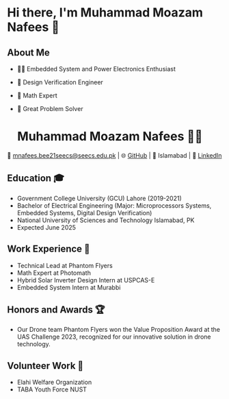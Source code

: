 # Hi there, I'm Muhammad Moazam Nafees 👋

## About Me
- 👨‍💻 Embedded System and Power Electronics Enthusiast
- 🤖 Design Verification Engineer
- 🎨 Math Expert
- 🧩 Great Problem Solver

  # Muhammad Moazam Nafees 👨‍💻
📧 mnafees.bee21seecs@seecs.edu.pk | 🌐 [GitHub](https://github.com/moazamnafees) | 📍 Islamabad | 💼 [LinkedIn](https://www.linkedin.com/in/muhammad-moazam-nafees-b84265263/) 
## Education 🎓
- Government College University (GCU) Lahore  (2019-2021)
- Bachelor of Electrical Engineering (Major: Microprocessors Systems, Embedded Systems, Digital Design Verification)
- National University of Sciences and Technology Islamabad, PK
- Expected June 2025
## Work Experience 💼
- Technical Lead at Phantom Flyers
- Math Expert at Photomath
- Hybrid Solar Inverter Design Intern at USPCAS-E
- Embedded System Intern at Murabbi
## Honors and Awards 🏆
- Our Drone team Phantom Flyers won the Value Proposition Award at the UAS Challenge 2023, recognized for our innovative solution in drone technology.
## Volunteer Work 🤝
- Elahi Welfare Organization
- TABA Youth Force NUST



<!---
moazamnafees/moazamnafees is a ✨ special ✨ repository because its `README.md` (this file) appears on your GitHub profile.
You can click the Preview link to take a look at your changes.
--->
